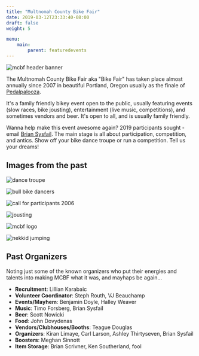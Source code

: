 ```yaml
---
title: "Multnomah County Bike Fair"
date: 2019-03-12T23:33:40-08:00
draft: false
weight: 5

menu:
    main:
        parent: featuredevents
---
```


![mcbf header banner](/images/mcbf_entry_banner.jpg?classes=shadow&align=center)


The Multnomah County Bike Fair aka "Bike Fair" has taken place almost annually since 2007 in beautiful Portland, Oregon usually as the finale of [Pedalpalooza](/pages/pedalpalooza).

It's a family friendly bikey event open to the public, usually featuring events (slow races, bike jousting), entertainment (live music, competitions), and sometimes vendors and beer.  It's open to all, and is usually family friendly.

Wanna help make this event awesome again?  2019 participants sought - email [Brian Sysfail](mailto:sysfail.dobc@gmail.com).  The main stage is all about participation, competition, and antics. Show off your bike dance troupe or run a competition. Tell us your dreams!

## Images from the past

![dance troupe](/images/mcbf_brakes.jpg?classes=shadow)

![bull bike dancers](/images/mcbf_bull_dancers.jpg?classes=shadow)

![call for participants 2006](/images/mcbf_call.jpg?classes=shadow)

![jousting](/images/mcbf_joust.jpg?classes=shadow)

![mcbf logo](/images/mcbf_logo.jpg?classes=shadow)

![nekkid jumping](/images/mcbf_nekkid_jump.jpg?classes=shadow)


## Past Organizers
Noting just some of the known organizers who put their energies and talents into making MCBF what it was, and mayhaps be again... 

* **Recruitment**:  Lillian Karabaic
* **Volunteer Coordinator**:  Steph Routh, VJ Beauchamp
* **Events/Mayhem**:  Benjamin Doyle, Halley Weaver
* **Music**:  Timo Forsberg, Brian Sysfail
* **Beer**:  Scott Nowicki
* **Food**:  John Dovydenas
* **Vendors/Clubhouses/Booths**:  Teague Douglas
* **Organizers**:  Kiran Limaye, Carl Larson, Ashley Thirtyseven, Brian Sysfail
* **Boosters**:  Meghan Sinnott
* **Item Storage**:  Brian Scrivner, Ken Southerland, fool
